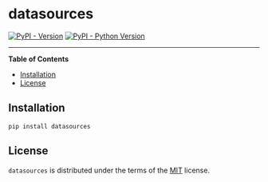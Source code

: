 # datasources

[![PyPI - Version](https://img.shields.io/pypi/v/datasources.svg)](https://pypi.org/project/datasources)
[![PyPI - Python Version](https://img.shields.io/pypi/pyversions/datasources.svg)](https://pypi.org/project/datasources)

-----

**Table of Contents**

- [Installation](#installation)
- [License](#license)

## Installation

```console
pip install datasources
```

## License

`datasources` is distributed under the terms of the [MIT](https://spdx.org/licenses/MIT.html) license.
